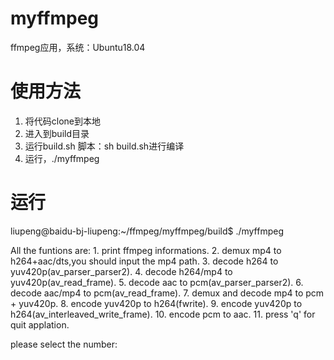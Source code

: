 # myffmpeg
ffmpeg应用，系统：Ubuntu18.04
# 使用方法
1. 将代码clone到本地
2. 进入到build目录
3. 运行build.sh 脚本：sh build.sh进行编译
4. 运行，./myffmpeg

# 运行
liupeng@baidu-bj-liupeng:~/ffmpeg/myffmpeg/build$ ./myffmpeg


All the funtions are:
	1. print ffmpeg informations.
	2. demux mp4 to h264+aac/dts,you should input the mp4 path.
	3. decode h264 to yuv420p(av_parser_parser2).
	4. decode h264/mp4 to yuv420p(av_read_frame).
	5. decode aac to pcm(av_parser_parser2).
	6. decode aac/mp4 to pcm(av_read_frame).
	7. demux and decode mp4 to pcm + yuv420p.
	8. encode yuv420p to h264(fwrite).
	9. encode yuv420p to h264(av_interleaved_write_frame).
	10. encode pcm to aac.
        11. press 'q' for quit applation.

please select the number:
